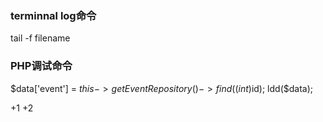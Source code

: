 ### terminnal log命令
tail -f  filename

### PHP调试命令
$data['event'] = $this->getEventRepository()->find((int)$id);
ldd($data);


+1
+2

